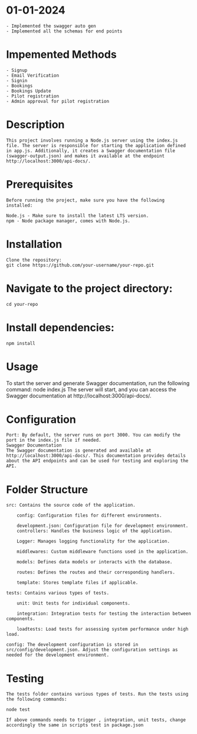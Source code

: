 <!-- @format -->

# 01-01-2024

    - Implemented the swagger auto gen
    - Implemented all the schemas for end points

# Impemented Methods

    - Signup
    - Email Verification
    - Signin
    - Bookings
    - Bookings Update
    - Pilot registration
    - Admin approval for pilot registration

# Description

    This project involves running a Node.js server using the index.js file. The server is responsible for starting the application defined in app.js. Additionally, it creates a Swagger documentation file (swagger-output.json) and makes it available at the endpoint http://localhost:3000/api-docs/.

# Prerequisites

    Before running the project, make sure you have the following installed:

    Node.js - Make sure to install the latest LTS version.
    npm - Node package manager, comes with Node.js.

# Installation

    Clone the repository:
    git clone https://github.com/your-username/your-repo.git

# Navigate to the project directory:

    cd your-repo

# Install dependencies:

    npm install

# Usage

To start the server and generate Swagger documentation, run the following command:
node index.js
The server will start, and you can access the Swagger documentation at http://localhost:3000/api-docs/.

# Configuration

    Port: By default, the server runs on port 3000. You can modify the port in the index.js file if needed.
    Swagger Documentation
    The Swagger documentation is generated and available at http://localhost:3000/api-docs/. This documentation provides details about the API endpoints and can be used for testing and exploring the API.

# Folder Structure

    src: Contains the source code of the application.

        config: Configuration files for different environments.

        development.json: Configuration file for development environment.
        controllers: Handles the business logic of the application.

        Logger: Manages logging functionality for the application.

        middlewares: Custom middleware functions used in the application.

        models: Defines data models or interacts with the database.

        routes: Defines the routes and their corresponding handlers.

        template: Stores template files if applicable.

    tests: Contains various types of tests.

        unit: Unit tests for individual components.

        integration: Integration tests for testing the interaction between components.

        loadtests: Load tests for assessing system performance under high load.

    config: The development configuration is stored in src/config/development.json. Adjust the configuration settings as needed for the development environment.

# Testing

    The tests folder contains various types of tests. Run the tests using the following commands:

    node test

    If above commands needs to trigger , integration, unit tests, change accordingly the same in scripts test in package.json
